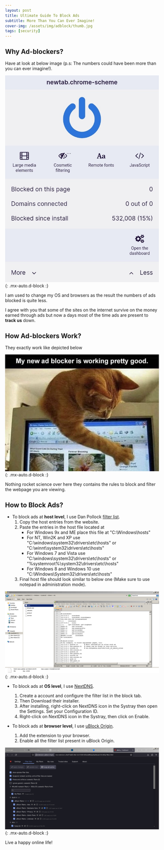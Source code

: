 ```yaml
---
layout: post
title: Ultimate Guide To Block Ads
subtitle: More Than You Can Ever Imagine!
cover-img: /assets/img/adblock/thumb.jpg
tags: [security]
---
```


## Why Ad-blockers?

Have at look at below image (p.s: The numbers could have been more than you can ever imagine!).

![Blocked Ads](/assets/img/adblock/blocked-ads-mobile.jpg){: .mx-auto.d-block :}

I am used to change my OS and browsers as the result the numbers of ads blocked is quite less.

I agree with you that some of the sites on the internet survive on the money earned through ads but now a days most of the time ads are present to **track us** down.

## How Ad-blockers Work?

They exactly work like depicted below

![Cat Blocker](/assets/img/adblock/cat-blocker.jpeg){: .mx-auto.d-block :}

Nothing rocket science over here they contains the rules to block and filter the webpage you are viewing. 

## How to Block Ads?

- To block ads at **host level**, I use Dan Pollock [filter list](http://someonewhocares.org/hosts/).
	1. Copy the host entries from the website.
	2. Paste the entries in the host file located at 
		- For Windows 9x and ME place this file at "C:\Windows\hosts"
		- For NT, Win2K and XP use "C:\windows\system32\drivers\etc\hosts" or "C:\winnt\system32\drivers\etc\hosts"
		- For Windows 7 and Vista use "C:\windows\system32\drivers\etc\hosts" or "%systemroot%\system32\drivers\etc\hosts"
		- For Windows 8 and Windows 10 use "C:\Windows\System32\drivers\etc\hosts"
	3. Final host file should look similar to below one (Make sure to use notepad in administration mode).

![Host](/assets/img/adblock/host.png){: .mx-auto.d-block :}
  
- To block ads at **OS level**, I use [NextDNS](https://nextdns.io/).
	1. Create a account and configure the filter list in the block tab.
	2. Then Download their installer.
	3. After installing, right-click on NextDNS icon in the Systray then open the Settings. Set your Configuration ID.
	4. Right-click on NextDNS icon in the Systray, then click on Enable.
  
- To block ads at **browser level**, I use [uBlock Origin](https://ublockorigin.com/).
	1. Add the extension to your browser.
	2. Enable all the filter list present in uBlock Origin.

![uBlock Dashboard](/assets/img/adblock/ublock-dashboard.png){: .mx-auto.d-block :}

Live a happy online life!